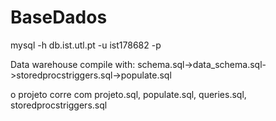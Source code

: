 # BaseDados

mysql -h db.ist.utl.pt -u ist178682 -p

Data warehouse compile with: schema.sql->data_schema.sql->storedprocstriggers.sql->populate.sql

o projeto corre com projeto.sql, populate.sql, queries.sql, storedprocstriggers.sql
